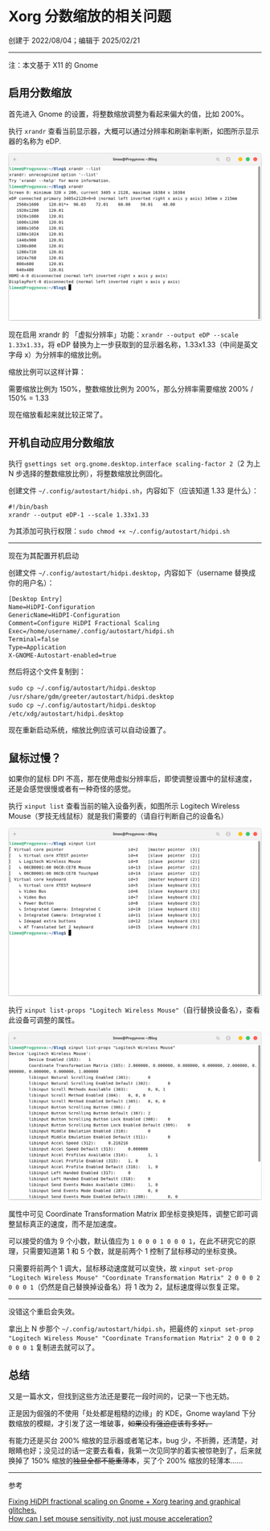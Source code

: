 # Xorg 分数缩放的相关问题

创建于 2022/08/04；编辑于 2025/02/21

---

注：本文基于 X11 的 Gnome

## 启用分数缩放

首先进入 Gnome 的设置，将整数缩放调整为看起来偏大的值，比如 200%。

执行 `xrandr` 查看当前显示器，大概可以通过分辨率和刷新率判断，如图所示显示器的名称为 eDP.

![](xrandr.png)

现在启用 xrandr 的 「虚拟分辨率」功能：`xrandr --output eDP --scale 1.33x1.33`，将 eDP 替换为上一步获取到的显示器名称，1.33x1.33（中间是英文字母 x）为分辨率的缩放比例。

缩放比例可以这样计算：

需要缩放比例为 150%，整数缩放比例为 200%，那么分辨率需要缩放 200% / 150% = 1.33

现在缩放看起来就比较正常了。

## 开机自动应用分数缩放

执行 `gsettings set org.gnome.desktop.interface scaling-factor 2`（2 为上 N 步选择的整数缩放比例），将整数缩放比例固化。

创建文件 `~/.config/autostart/hidpi.sh`，内容如下（应该知道 1.33 是什么）：

```shell
#!/bin/bash
xrandr --output eDP-1 --scale 1.33x1.33
```

为其添加可执行权限：`sudo chmod +x ~/.config/autostart/hidpi.sh`

---

现在为其配置开机启动

创建文件 `~/.config/autostart/hidpi.desktop`，内容如下（username 替换成你的用户名）：
```
[Desktop Entry]
Name=HiDPI-Configuration
GenericName=HiDPI-Configuration
Comment=Configure HiDPI Fractional Scaling
Exec=/home/username/.config/autostart/hidpi.sh
Terminal=false
Type=Application
X-GNOME-Autostart-enabled=true
```

然后将这个文件复制到：

`sudo cp ~/.config/autostart/hidpi.desktop /usr/share/gdm/greeter/autostart/hidpi.desktop`  
`sudo cp ~/.config/autostart/hidpi.desktop /etc/xdg/autostart/hidpi.desktop`

现在重新启动系统，缩放比例应该可以自动设置了。

## 鼠标过慢？

如果你的鼠标 DPI 不高，那在使用虚拟分辨率后，即使调整设置中的鼠标速度，还是会感觉很慢或者有一种奇怪的感觉。

执行 `xinput list` 查看当前的输入设备列表，如图所示 Logitech Wireless Mouse（罗技无线鼠标）就是我们需要的（请自行判断自己的设备名）

![](xinput-list.png)

执行 `xinput list-props "Logitech Wireless Mouse"`（自行替换设备名），查看此设备可调整的属性。

![](xinput-list-props.png)

属性中可见 Coordinate Transformation Matrix 即坐标变换矩阵，调整它即可调整鼠标真正的速度，而不是加速度。

可以接受的值为 9 个小数，默认值应为 `1 0 0 0 1 0 0 0 1`，在此不研究它的原理，只需要知道第 1 和 5 个数，就是前两个 1 控制了鼠标移动的坐标变换。

只需要将前两个 1 调大，鼠标移动速度就可以变快，故 `xinput set-prop "Logitech Wireless Mouse" "Coordinate Transformation Matrix" 2 0 0 0 2 0 0 0 1`（仍然是自己替换掉设备名）将 1 改为 2，鼠标速度得以恢复正常。

---

没错这个重启会失效。

拿出上 N 步那个 `~/.config/autostart/hidpi.sh`，把最终的 `xinput set-prop "Logitech Wireless Mouse" "Coordinate Transformation Matrix" 2 0 0 0 2 0 0 0 1` 复制进去就可以了。

## 总结

又是一篇水文，但找到这些方法还是要花一段时间的，记录一下也无妨。

正是因为倔强的不使用「处处都是粗糙的边缘」的 KDE，Gnome wayland 下分数缩放的模糊，才引发了这一堆破事，~~如果没有强迫症该有多好。~~

有能力还是买台 200% 缩放的显示器或者笔记本，bug 少，不折腾，还清楚，对眼睛也好；没见过的话一定要去看看，我第一次见同学的着实被惊艳到了，后来就换掉了 150% 缩放的~~独显全都不能重薄本~~，买了个 200% 缩放的轻薄本……

---
参考

[Fixing HiDPI fractional scaling on Gnome + Xorg tearing and graphical glitches.](https://www.reddit.com/r/Fedora/comments/mlejm5/fixing_hidpi_fractional_scaling_on_gnome_xorg/)  
[How can I set mouse sensitivity, not just mouse acceleration?](https://unix.stackexchange.com/questions/90572/how-can-i-set-mouse-sensitivity-not-just-mouse-acceleration)
